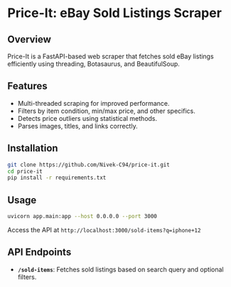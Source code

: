 # Price-It: eBay Sold Listings Scraper

## Overview
Price-It is a FastAPI-based web scraper that fetches sold eBay listings efficiently using threading, Botasaurus, and BeautifulSoup.

## Features
- Multi-threaded scraping for improved performance.
- Filters by item condition, min/max price, and other specifics.
- Detects price outliers using statistical methods.
- Parses images, titles, and links correctly.

## Installation
```sh
git clone https://github.com/Nivek-C94/price-it.git
cd price-it
pip install -r requirements.txt
```

## Usage
```sh
uvicorn app.main:app --host 0.0.0.0 --port 3000
```

Access the API at `http://localhost:3000/sold-items?q=iphone+12`

## API Endpoints
- **`/sold-items`**: Fetches sold listings based on search query and optional filters.